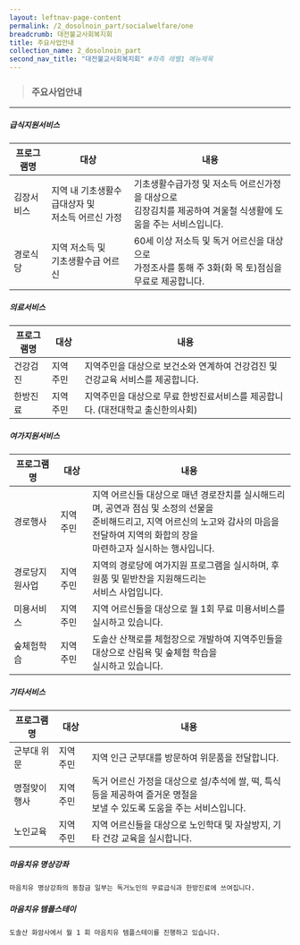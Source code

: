 ```yaml
---
layout: leftnav-page-content
permalink: /2_dosolnoin_part/socialwelfare/one
breadcrumb: 대전불교사회복지회
title: 주요사업안내
collection_name: 2_dosolnoin_part
second_nav_title: "대전불교사회복지회" #좌측 레벨1 메뉴제목
---
```


> ### **주요사업안내**

---

##### **급식지원서비스**

|프로그램명|대상|내용|
|-|-|-|
|김장서비스| 지역 내 기초생활수급대상자 및 <br>저소득 어르신 가정| 기초생활수급가정 및 저소득 어르신가정을 대상으로 <br> 김장김치를 제공하여 겨울철 식생활에 도움을 주는 서비스입니다.|
|경로식당|지역 저소득 및 <br>기초생활수급 어르신|60세 이상 저소득 및 독거 어르신을 대상으로 <br>가정조사를 통해 주 3화(화 목 토)점심을 무료로 제공합니다.|


##### **의료서비스**

|프로그램명|대상|내용|
|-|-|-|
|건강검진| 지역주민 | 지역주민을 대상으로 보건소와 연계하여 건강검진 및 건강교육 서비스를 제공합니다.|
|한방진료| 지역주민 | 지역주민을 대상으로 무료 한방진료서비스를 제공합니다. (대전대학교 출신한의사회)|


##### **여가지원서비스**

|프로그램명|대상|내용|
|-|-|-|
|경로행사| 지역주민 | 지역 어르신들 대상으로 매년 경로잔치를 실시해드리며, 공연과 점심 및 소정의 선물을 <br> 준비해드리고, 지역 어르신의 노고와 감사의 마음을 전달하여 지역의 화합의 장을 <br> 마련하고자 실시하는 행사입니다.|
|경로당지원사업| 지역주민 | 지역의 경로당에 여가지원 프로그램을 실시하며, 후원품 및 밑반찬을 지원해드리는 <br> 서비스 사업입니다.|
|미용서비스| 지역주민 | 지역 어르신들을 대상으로 월 1회 무료 미용서비스를 실시하고 있습니다.|
|숲체험학습| 지역주민 | 도솔산 산책로를 체험장으로 개발하여 지역주민들을 대상으로 산림욕 및 숲체험 학습을 <br> 실시하고 있습니다.|


##### **기타서비스**

|프로그램명|대상|내용|
|-|-|-|
|군부대 위문| 지역주민 | 지역 인근 군부대를 방문하여 위문품을 전달합니다.|
|명절맞이 행사| 지역주민 | 독거 어르신 가정을 대상으로 설/추석에 쌀, 떡, 특식 등을 제공하여 즐거운 명절을 <br> 보낼 수 있도록 도움을 주는 서비스입니다.|
|노인교육| 지역주민 | 지역 어르신들을 대상으로 노인학대 및 자살방지, 기타 건강 교육을 실시합니다.|

##### **마음치유 명상강좌**
    
    마음치유 명상강좌의 동참금 일부는 독거노인의 무료급식과 한방진료에 쓰여집니다.

##### **마음치유 템플스테이**
    
    도솔산 화암사에서 월 1 회 마음치유 템플스테이를 진행하고 있습니다.
